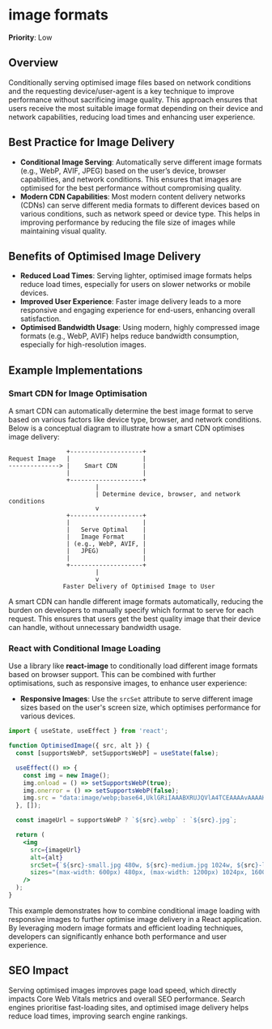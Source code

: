 
# image formats

**Priority**: Low

## Overview

Conditionally serving optimised image files based on network conditions and the requesting device/user-agent is a key technique to improve performance without sacrificing image quality. This approach ensures that users receive the most suitable image format depending on their device and network capabilities, reducing load times and enhancing user experience.

## Best Practice for Image Delivery

- **Conditional Image Serving**: Automatically serve different image formats (e.g., WebP, AVIF, JPEG) based on the user’s device, browser capabilities, and network conditions. This ensures that images are optimised for the best performance without compromising quality.
- **Modern CDN Capabilities**: Most modern content delivery networks (CDNs) can serve different media formats to different devices based on various conditions, such as network speed or device type. This helps in improving performance by reducing the file size of images while maintaining visual quality.

## Benefits of Optimised Image Delivery

- **Reduced Load Times**: Serving lighter, optimised image formats helps reduce load times, especially for users on slower networks or mobile devices.
- **Improved User Experience**: Faster image delivery leads to a more responsive and engaging experience for end-users, enhancing overall satisfaction.
- **Optimised Bandwidth Usage**: Using modern, highly compressed image formats (e.g., WebP, AVIF) helps reduce bandwidth consumption, especially for high-resolution images.

## Example Implementations

### Smart CDN for Image Optimisation

A smart CDN can automatically determine the best image format to serve based on various factors like device type, browser, and network conditions. Below is a conceptual diagram to illustrate how a smart CDN optimises image delivery:

```plaintext
                +--------------------+
Request Image   |                    |
--------------> |    Smart CDN       |
                |                    |
                +--------------------+
                        |
                        | Determine device, browser, and network conditions
                        v
                +--------------------+
                |                    |
                |   Serve Optimal    |
                |   Image Format     |
                | (e.g., WebP, AVIF, |
                |   JPEG)            |
                |                    |
                +--------------------+
                        |
                        v
               Faster Delivery of Optimised Image to User
```

A smart CDN can handle different image formats automatically, reducing the burden on developers to manually specify which format to serve for each request. This ensures that users get the best quality image that their device can handle, without unnecessary bandwidth usage.

### React with Conditional Image Loading

Use a library like **react-image** to conditionally load different image formats based on browser support. This can be combined with further optimisations, such as responsive images, to enhance user experience:

- **Responsive Images**: Use the `srcSet` attribute to serve different image sizes based on the user's screen size, which optimises performance for various devices.

```jsx
import { useState, useEffect } from 'react';

function OptimisedImage({ src, alt }) {
  const [supportsWebP, setSupportsWebP] = useState(false);

  useEffect(() => {
    const img = new Image();
    img.onload = () => setSupportsWebP(true);
    img.onerror = () => setSupportsWebP(false);
    img.src = "data:image/webp;base64,UklGRiIAAABXRUJQVlA4TCEAAAAvAAAAHAAA";
  }, []);

  const imageUrl = supportsWebP ? `${src}.webp` : `${src}.jpg`;

  return (
    <img
      src={imageUrl}
      alt={alt}
      srcSet={`${src}-small.jpg 480w, ${src}-medium.jpg 1024w, ${src}-large.jpg 1600w`}
      sizes="(max-width: 600px) 480px, (max-width: 1200px) 1024px, 1600px"
    />
  );
}
```

This example demonstrates how to combine conditional image loading with responsive images to further optimise image delivery in a React application. By leveraging modern image formats and efficient loading techniques, developers can significantly enhance both performance and user experience.

## SEO Impact

Serving optimised images improves page load speed, which directly impacts Core Web Vitals metrics and overall SEO performance. Search engines prioritise fast-loading sites, and optimised image delivery helps reduce load times, improving search engine rankings.
